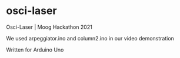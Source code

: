 # osci-laser
Osci-Laser | Moog Hackathon 2021

We used arpeggiator.ino and column2.ino in our video demonstration

Written for Arduino Uno
